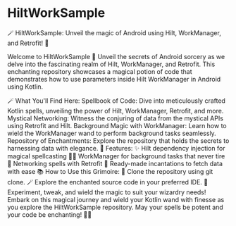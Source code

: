 # HiltWorkSample
🪄 HiltWorkSample: Unveil the magic of Android using Hilt, WorkManager, and Retrofit! 🚀

Welcome to HiltWorkSample 🚀
Unveil the secrets of Android sorcery as we delve into the fascinating realm of Hilt, WorkManager, and Retrofit.
This enchanting repository showcases a magical potion of code that demonstrates how to use parameters inside Hilt WorkManager in Android using Kotlin.

🪄 What You'll Find Here:
Spellbook of Code: Dive into meticulously crafted Kotlin spells, unveiling the power of Hilt, WorkManager, Retrofit, and more.
Mystical Networking: Witness the conjuring of data from the mystical APIs using Retrofit and Hilt.
Background Magic with WorkManager: Learn how to wield the WorkManager wand to perform background tasks seamlessly.
Repository of Enchantments: Explore the repository that holds the secrets to harnessing data with elegance.
🌟 Features:
✨ Hilt dependency injection for magical spellcasting
🧙‍♂️ WorkManager for background tasks that never tire
📡 Networking spells with Retrofit
🚀 Ready-made incantations to fetch data with ease
📚 How to Use this Grimoire:
🧹 Clone the repository using git clone.
🪄 Explore the enchanted source code in your preferred IDE.
🚀 Experiment, tweak, and wield the magic to suit your wizardry needs!
Embark on this magical journey and wield your Kotlin wand with finesse as you explore the HiltWorkSample repository. May your spells be potent and your code be enchanting! 🌌✨
